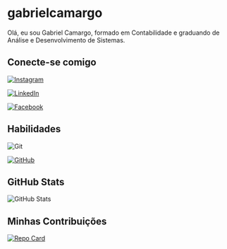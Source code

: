 # gabrielcamargo

Olá, eu sou Gabriel Camargo, formado em Contabilidade e graduando de Análise e Desenvolvimento de Sistemas.
## Conecte-se comigo

[![Instagram](https://img.shields.io/badge/-Instagram-%23E4405F?style=for-the-badge&logo=instagram&logoColor=white)](https://www.https://www.instagram.com/s.gabrielcamargo//)

[![LinkedIn](https://img.shields.io/badge/LinkedIn-0077B5?style=for-the-badge&logo=linkedin&logoColor=white)](https://www.linkedin.com/in/gabrielcamargosantos/)

[![Facebook](https://img.shields.io/badge/Facebook-1877F2?style=for-the-badge&logo=facebook&logoColor=white)](https://www.facebook.com/gabriel.camargodossantos.92)

## Habilidades

![Git](https://img.shields.io/badge/GIT-E44C30?style=for-the-badge&logo=git&logoColor=white)

[![GitHub](https://img.shields.io/badge/GitHub-100000?style=for-the-badge&logo=github&logoColor=white)](https://github.com/Camargo-Santos)

## GitHub Stats

![GitHub Stats](https://github-readme-stats.vercel.app/api?username=Camargo-Santos&theme=transparent&bg_color=000&border_color=30A3DC&show_icons=true&icon_color=30A3DC&title_color=E94D5F&text_color=FFF)

## Minhas Contribuições

[![Repo Card](https://github-readme-stats.vercel.app/api/pin/?username=Camargo-Santos&repo=dio-lab-open-source&bg_color=000&border_color=30A3DC&show_icons=true&icon_color=30A3DC&title_color=E94D5F&text_color=FFF)](https://github.com/Camargo-Santos/dio-lab-open-source)
